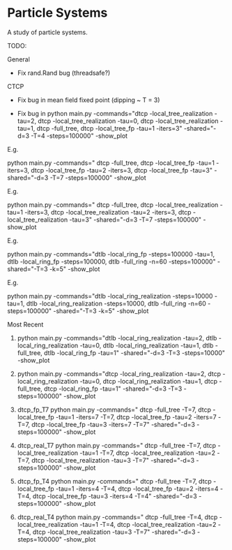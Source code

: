 # Particle Systems
A study of particle systems.

TODO:

General

- Fix rand.Rand bug (threadsafe?)

CTCP

- Fix bug in mean field fixed point (dipping ~ T = 3)

- Fix bug in python main.py -commands="dtcp -local_tree_realization -tau=2, dtcp -local_tree_realization -tau=0, dtcp -local_tree_realization -tau=1, dtcp -full_tree, dtcp -local_tree_fp -tau=1 -iters=3" -shared="-d=3 -T=4 -steps=100000" -show_plot


E.g.

python main.py -commands=" dtcp -full_tree, dtcp -local_tree_fp -tau=1 -iters=3, dtcp -local_tree_fp -tau=2 -iters=3, dtcp -local_tree_fp -tau=3" -shared="-d=3 -T=7 -steps=100000" -show_plot

E.g.

python main.py -commands=" dtcp -full_tree, dtcp -local_tree_realization -tau=1 -iters=3, dtcp -local_tree_realization -tau=2 -iters=3, dtcp -local_tree_realization -tau=3" -shared="-d=3 -T=7 -steps=100000" -show_plot

E.g.

python main.py -commands="dtlb -local_ring_fp -steps=100000 -tau=1, dtlb -local_ring_fp -steps=100000, dtlb -full_ring -n=60 -steps=100000" -shared="-T=3 -k=5" -show_plot


E.g.

python main.py -commands="dtlb -local_ring_realization -steps=10000 -tau=1, dtlb -local_ring_realization -steps=10000, dtlb -full_ring -n=60 -steps=100000" -shared="-T=3 -k=5" -show_plot

Most Recent
1. python main.py -commands="dtlb -local_ring_realization -tau=2, dtlb -local_ring_realization -tau=0, dtlb -local_ring_realization -tau=1, dtlb -full_tree, dtlb -local_ring_fp -tau=1" -shared="-d=3 -T=3 -steps=10000" -show_plot

2. python main.py -commands="dtcp -local_ring_realization -tau=2, dtcp -local_ring_realization -tau=0, dtcp -local_ring_realization -tau=1, dtcp -full_tree, dtcp -local_ring_fp -tau=1" -shared="-d=3 -T=3 -steps=100000" -show_plot

3. dtcp_fp_T7
python main.py -commands=" dtcp -full_tree -T=7, dtcp -local_tree_fp -tau=1 -iters=7 -T=7, dtcp -local_tree_fp -tau=2 -iters=7 -T=7, dtcp -local_tree_fp -tau=3 -iters=7 -T=7" -shared="-d=3 -steps=100000" -show_plot

4. dtcp_real_T7
python main.py -commands=" dtcp -full_tree -T=7, dtcp -local_tree_realization -tau=1  -T=7, dtcp -local_tree_realization -tau=2 -T=7, dtcp -local_tree_realization -tau=3 -T=7" -shared="-d=3 -steps=100000" -show_plot

3. dtcp_fp_T4
python main.py -commands=" dtcp -full_tree -T=7, dtcp -local_tree_fp -tau=1 -iters=4 -T=4, dtcp -local_tree_fp -tau=2 -iters=4 -T=4, dtcp -local_tree_fp -tau=3 -iters=4 -T=4" -shared="-d=3 -steps=100000" -show_plot

4. dtcp_real_T4
python main.py -commands=" dtcp -full_tree -T=4, dtcp -local_tree_realization -tau=1  -T=4, dtcp -local_tree_realization -tau=2 -T=4, dtcp -local_tree_realization -tau=3 -T=7" -shared="-d=3 -steps=100000" -show_plot